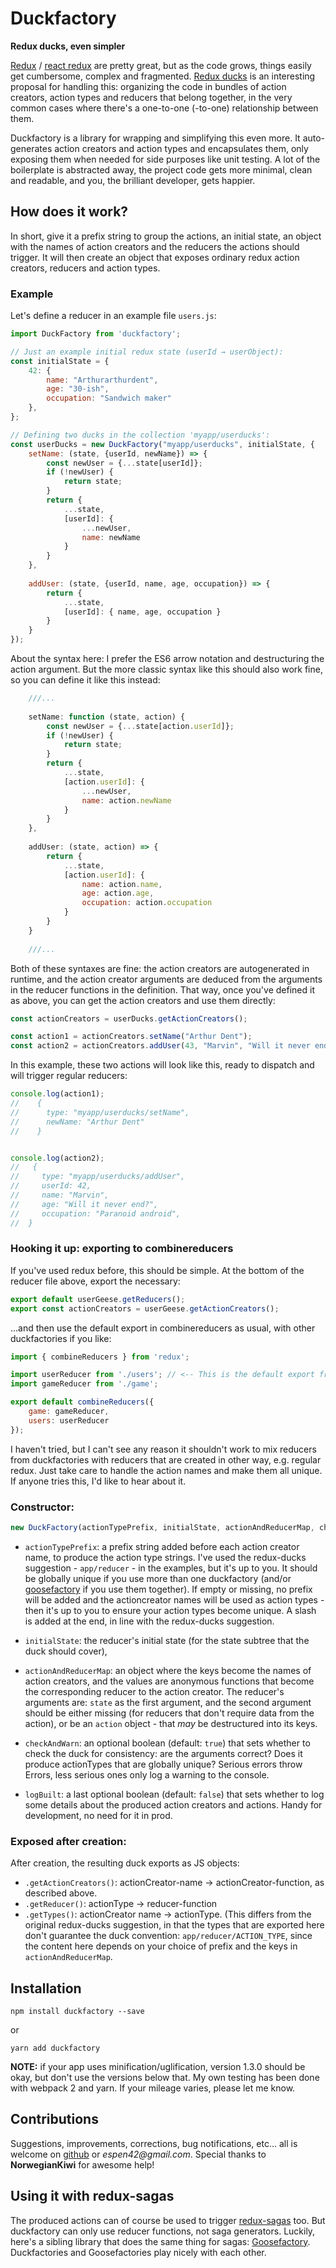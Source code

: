 # Duckfactory
**Redux ducks, even simpler**

[Redux](https://github.com/reactjs/redux) / [react redux](https://github.com/reactjs/react-redux) are pretty great, but as the code grows, things easily get cumbersome, complex and fragmented. [Redux ducks](https://github.com/erikras/ducks-modular-redux) is an interesting proposal for handling this: organizing the code in bundles of action creators, action types and reducers that belong together, in the very common cases where there's a one-to-one (-to-one) relationship between them.

Duckfactory is a library for wrapping and simplifying this even more. It auto-generates action creators and action types and encapsulates them, only exposing them when needed for side purposes like unit testing. A lot of the boilerplate is abstracted away, the project code gets more minimal, clean and readable, and you, the brilliant developer, gets happier.


## How does it work?

In short, give it a prefix string to group the actions, an initial state, an object with the names of action creators and the reducers the actions should trigger. It will then create an object that exposes ordinary redux action creators, reducers and action types.


### Example

Let's define a reducer in an example file `users.js`:

```javascript
import DuckFactory from 'duckfactory';

// Just an example initial redux state (userId → userObject):
const initialState = {
    42: {
        name: "Arthurarthurdent",
        age: "30-ish",
        occupation: "Sandwich maker"
    },
};

// Defining two ducks in the collection 'myapp/userducks':
const userDucks = new DuckFactory("myapp/userducks", initialState, {
    setName: (state, {userId, newName}) => {
        const newUser = {...state[userId]};
        if (!newUser) {
            return state;
        }
    	return {
    	    ...state,
    	 	[userId]: {
    	    	...newUser,
    	    	name: newName
    	 	}
    	}
    },
    
    addUser: (state, {userId, name, age, occupation}) => {
    	return {
    	    ...state,
    	    [userId]: { name, age, occupation }
    	}
    }
});

```

About the syntax here: I prefer the ES6 arrow notation and destructuring the action argument. But the more classic syntax like this should also work fine, so you can define it like this instead:

```javascript
	///...
	
    setName: function (state, action) {
        const newUser = {...state[action.userId]};
        if (!newUser) {
            return state;
        }
    	return {
    	    ...state,
    	 	[action.userId]: {
    	    	...newUser,
    	    	name: action.newName
    	 	}
    	}
    },
    
    addUser: (state, action) => {
    	return {
    	    ...state,
    	    [action.userId]: { 
    	        name: action.name, 
    	        age: action.age, 
    	        occupation: action.occupation 
    	    }
    	}
    }
    
    ///...
```

Both of these syntaxes are fine: the action creators are autogenerated in runtime, and the action creator arguments are deduced from the arguments in the reducer functions in the definition. That way, once you've defined it as above, you can get the action creators and use them directly:
 
 
```javascript
const actionCreators = userDucks.getActionCreators();

const action1 = actionCreators.setName("Arthur Dent");
const action2 = actionCreators.addUser(43, "Marvin", "Will it never end?", "Paranoid android");
```


In this example, these two actions will look like this, ready to dispatch and will trigger regular reducers:

```javascript
console.log(action1);
//    {
//      type: "myapp/userducks/setName",
//      newName: "Arthur Dent"
//    }


console.log(action2);
//   {
//     type: "myapp/userducks/addUser",
//     userId: 42,
//     name: "Marvin",
//     age: "Will it never end?",
//     occupation: "Paranoid android",
//  }
```


### Hooking it up: exporting to combinereducers

If you've used redux before, this should be simple. At the bottom of the reducer file above, export the necessary:

```javascript
export default userGeese.getReducers();
export const actionCreators = userGeese.getActionCreators();
```

...and then use the default export in combinereducers as usual, with other duckfactories if you like:

```javascript
import { combineReducers } from 'redux';

import userReducer from './users'; // <-- This is the default export from above
import gameReducer from './game';

export default combineReducers({
    game: gameReducer,
    users: userReducer
});
```

I haven't tried, but I can't see any reason it shouldn't work to mix reducers from duckfactories with reducers that are created in other way, e.g. regular redux. Just take care to handle the action names and make them all unique. If anyone tries this, I'd like to hear about it.

### Constructor:

```javascript
new DuckFactory(actionTypePrefix, initialState, actionAndReducerMap, checkAndWarn, logBuilt)
```

- `actionTypePrefix`: a prefix string added before each action creator name, to produce the action type strings. I've used the redux-ducks suggestion - `app/reducer` - in the examples, but it's up to you. It should be globally unique if you use more than one duckfactory (and/or [goosefactory](https://github.com/espen42/goosefactory) if you use them together). If empty or missing, no prefix will be added and the actioncreator names will be used as action types - then it's up to you to ensure your action types become unique. A slash is added at the end, in line with the redux-ducks suggestion.

- `initialState`: the reducer's initial state (for the state subtree that the duck should cover),
 
- `actionAndReducerMap`: an object where the keys become the names of action creators, and the values are anonymous functions that become the corresponding reducer to the action creator. The reducer's arguments are: `state` as the first argument, and the second argument should be either missing (for reducers that don't require data from the action), or be an `action` object - that _may_ be destructured into its keys.
 
- `checkAndWarn`: an optional boolean (default: `true`) that sets whether to check the duck for consistency: are the arguments correct? Does it produce actionTypes that are globally unique? Serious errors throw Errors, less serious ones only log a warning to the console.

- `logBuilt`: a last optional boolean (default: `false`) that sets whether to log some details about the produced action creators and actions. Handy for development, no need for it in prod.

### Exposed after creation:
After creation, the resulting duck exports as JS objects:
- `.getActionCreators()`: actionCreator-name → actionCreator-function, as described above.
- `.getReducer()`: actionType → reducer-function
- `.getTypes()`: actionCreator name → actionType. (This differs from the original redux-ducks suggestion, in that the types that are exported here don't guarantee the duck convention: `app/reducer/ACTION_TYPE`, since the content here depends on your choice of prefix and the keys in `actionAndReducerMap`. 


## Installation
```
npm install duckfactory --save
```
or
```
yarn add duckfactory
```

**NOTE:** if your app uses minification/uglification, version 1.3.0 should be okay, but don't use the versions below that. My own testing has been done with webpack 2 and yarn. If your mileage varies, please let me know.


## Contributions
Suggestions, improvements, corrections, bug notifications, etc... all is welcome on [github](https://github.com/espen42/goosefactory) or _espen42@gmail.com_. Special thanks to **NorwegianKiwi** for awesome help!


## Using it with redux-sagas

The produced actions can of course be used to trigger [redux-sagas](https://github.com/redux-saga/redux-saga) too. But duckfactory can only use reducer functions, not saga generators. Luckily, here's a sibling library that does the same thing for sagas: [Goosefactory](https://github.com/espen42/goosefactory). Duckfactories and Goosefactories play nicely with each other. 
